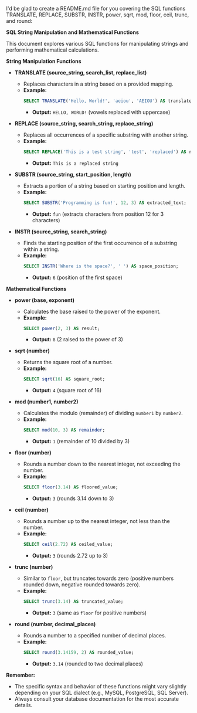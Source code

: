 I'd be glad to create a README.md file for you covering the SQL functions TRANSLATE, REPLACE, SUBSTR, INSTR, power, sqrt, mod, floor, ceil, trunc, and round:

**SQL String Manipulation and Mathematical Functions**

This document explores various SQL functions for manipulating strings and performing mathematical calculations.

**String Manipulation Functions**

* **TRANSLATE (source_string, search_list, replace_list)**
  - Replaces characters in a string based on a provided mapping.
  - **Example:**
    ```sql
    SELECT TRANSLATE('Hello, World!', 'aeiou', 'AEIOU') AS translated_text;
    ```
    - **Output:** `HELLO, WORLD!` (vowels replaced with uppercase)

* **REPLACE (source_string, search_string, replace_string)**
  - Replaces all occurrences of a specific substring with another string.
  - **Example:**
    ```sql
    SELECT REPLACE('This is a test string', 'test', 'replaced') AS replaced_text;
    ```
    - **Output:** `This is a replaced string`

* **SUBSTR (source_string, start_position, length)**
  - Extracts a portion of a string based on starting position and length.
  - **Example:**
    ```sql
    SELECT SUBSTR('Programming is fun!', 12, 3) AS extracted_text;
    ```
    - **Output:** `fun` (extracts characters from position 12 for 3 characters)

* **INSTR (source_string, search_string)**
  - Finds the starting position of the first occurrence of a substring within a string.
  - **Example:**
    ```sql
    SELECT INSTR('Where is the space?', ' ') AS space_position;
    ```
    - **Output:** `6` (position of the first space)

**Mathematical Functions**

* **power (base, exponent)**
  - Calculates the base raised to the power of the exponent.
  - **Example:**
    ```sql
    SELECT power(2, 3) AS result;
    ```
    - **Output:** `8` (2 raised to the power of 3)

* **sqrt (number)**
  - Returns the square root of a number.
  - **Example:**
    ```sql
    SELECT sqrt(16) AS square_root;
    ```
    - **Output:** `4` (square root of 16)

* **mod (number1, number2)**
  - Calculates the modulo (remainder) of dividing `number1` by `number2`.
  - **Example:**
    ```sql
    SELECT mod(10, 3) AS remainder;
    ```
    - **Output:** `1` (remainder of 10 divided by 3)

* **floor (number)**
  - Rounds a number down to the nearest integer, not exceeding the number.
  - **Example:**
    ```sql
    SELECT floor(3.14) AS floored_value;
    ```
    - **Output:** `3` (rounds 3.14 down to 3)

* **ceil (number)**
  - Rounds a number up to the nearest integer, not less than the number.
  - **Example:**
    ```sql
    SELECT ceil(2.72) AS ceiled_value;
    ```
    - **Output:** `3` (rounds 2.72 up to 3)

* **trunc (number)**
  - Similar to `floor`, but truncates towards zero (positive numbers rounded down, negative rounded towards zero).
  - **Example:**
    ```sql
    SELECT trunc(3.14) AS truncated_value;
    ```
    - **Output:** `3` (same as `floor` for positive numbers)

* **round (number, decimal_places)**
  - Rounds a number to a specified number of decimal places.
  - **Example:**
    ```sql
    SELECT round(3.14159, 2) AS rounded_value;
    ```
    - **Output:** `3.14` (rounded to two decimal places)

**Remember:**

- The specific syntax and behavior of these functions might vary slightly depending on your SQL dialect (e.g., MySQL, PostgreSQL, SQL Server).
- Always consult your database documentation for the most accurate details.

